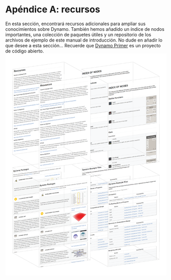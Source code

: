 

# Apéndice A: recursos

En esta sección, encontrará recursos adicionales para ampliar sus conocimientos sobre Dynamo. También hemos añadido un índice de nodos importantes, una colección de paquetes útiles y un repositorio de los archivos de ejemplo de este manual de introducción. No dude en añadir lo que desee a esta sección... Recuerde que [Dynamo Primer](https://github.com/DynamoDS/DynamoPrimer) es un proyecto de código abierto. ![IMAGEN](images/A/a-cover.png)

